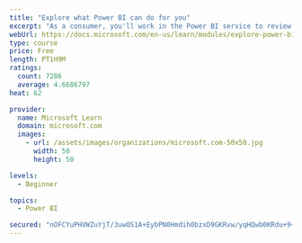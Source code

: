 ```yaml
---
title: "Explore what Power BI can do for you"
excerpt: "As a consumer, you'll work in the Power BI service to review and interact with content that has been shared with you. This module provides the foundational information that you need to work effectively in the Power BI service."
webUrl: https://docs.microsoft.com/en-us/learn/modules/explore-power-bi-service/
type: course
price: Free
length: PT1H9M
ratings:
  count: 7286
  average: 4.6686797
heat: 62

provider:
  name: Microsoft Learn
  domain: microsoft.com
  images:
    - url: /assets/images/organizations/microsoft.com-50x50.jpg
      width: 50
      height: 50

levels:
  - Beginner

topics:
  - Power BI

secured: "nOFCYuPHVWZuYjT/3uwOS1A+EybPN0Hmdih0bzxD9GKRvw/yqHQwb0KRdu+9+FBrXY3rM2R9jZl8uPLjYoJ5GzDishEE7zj4CiYHqS2U37J04clplfGAXOleSFGQ1qOIkeYnx0wxP7IMYHgDuKw+2aIyCeVp/4L+G9XlFiNEBcslHdyaBmMYjaJHNpk9gc6Y+HZ79lg+tvoEWasyqi1jDxRySJgN4RcjifjA3/WbziAakid6pDY9gZZV/Z8ywpuhl1/n7vMozowOa/zMiWhiSjoWiicvNAKiATeaV+pXOorwoPfNAI0vkIk6l4hRUSOP73O8eX1oUb0UmnCLNb9VNeKa0Fg3pXy6+zgXRxi31By2kMAFEMDR3wvVg94etA9/h6QDKtroD8fWthlymA3HPYBlPmgJQXDPJ6QjYqmPZww=;7Pn5NA9y8AaL0LBjMcVNMA=="
---
```



